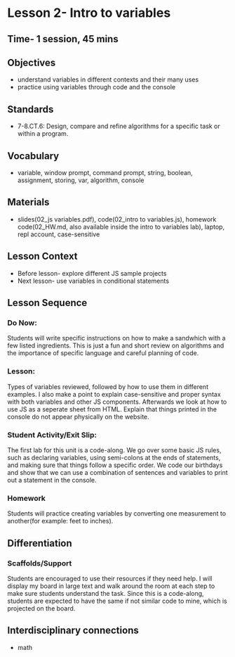 # Lesson 2- Intro to variables
## Time- 1 session, 45 mins

## Objectives
  * understand variables in different contexts and their many uses
  * practice using variables through code and the console

## Standards
* 7-8.CT.6: Design, compare and refine algorithms for a specific task or within a program.

## Vocabulary
  * variable, window prompt, command prompt, string, boolean, assignment, storing, var, algorithm, console
  
## Materials
  * slides(02_js variables.pdf), code(02_intro to variables.js), homework code(02_HW.md, also available inside the intro to variables lab), laptop, repl account, case-sensitive

## Lesson Context
* Before lesson- explore different JS sample projects
* Next lesson- use variables in conditional statements

## Lesson Sequence
### Do Now: 
Students will write specific instructions on how to make a sandwhich with a few listed ingredients. This is just a fun and short review on algorithms and the importance of specific language and careful planning of code.
### Lesson:
Types of variables reviewed, followed by how to use them in different examples. I also make a point to explain case-sensitive and proper syntax with both variables and other JS components. Afterwards we look at how to use JS as a seperate sheet from HTML. Explain that things printed in the console do not appear physically on the website.
### Student Activity/Exit Slip:
The first lab for this unit is a code-along. We go over some basic JS rules, such as declaring variables, using semi-colons at the ends of statements, and making sure that things follow a specific order. We code our birthdays and show that we can use a combination of sentences and variables to print out a statement in the console.
### Homework
Students will practice creating variables by converting one measurement to another(for example: feet to inches).

## Differentiation
### Scaffolds/Support
Students are encouraged to use their resources if they need help. I will display my board in large text and walk around the room at each step to make sure students understand the task. Since this is a code-along, students are expected to have the same if not similar code to mine, which is projected on the board.

## Interdisciplinary connections
* math
